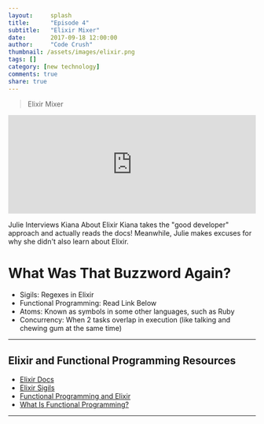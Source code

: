 ```yaml
---
layout:     splash
title:      "Episode 4"
subtitle:   "Elixir Mixer"
date:       2017-09-18 12:00:00
author:     "Code Crush"
thumbnail: /assets/images/elixir.png
tags: []
category: [new technology]
comments: true
share: true
---
```

>Elixir Mixer
<!-- Elixir Mixer -->
<iframe frameborder='0' height='200px' scrolling='no' seamless src='https://embed.simplecast.com/ae088210?color=f5f5f5' width='100%'></iframe>

Julie Interviews Kiana About Elixir
Kiana takes the "good developer" approach and actually reads the docs! Meanwhile, Julie makes excuses for why she didn't also learn about Elixir.

# What Was That Buzzword Again?
* Sigils: Regexes in Elixir
* Functional Programming: Read Link Below
* Atoms: Known as symbols in some other languages, such as Ruby
* Concurrency: When 2 tasks overlap in execution (like talking and chewing gum
  at the same time)
---

## Elixir and Functional Programming Resources

* [Elixir Docs](https://elixir-lang.org/)
* [Elixir Sigils](https://medium.com/blackode/write-your-own-sigils-elixir-ce648f531211)
* [Functional Programming and Elixir](https://medium.com/making-internets/functional-programming-elixir-pt-1-the-basics-bd3ce8d68f1b)
* [What Is Functional Programming?](http://blog.jenkster.com/2015/12/what-is-functional-programming.html)

___
